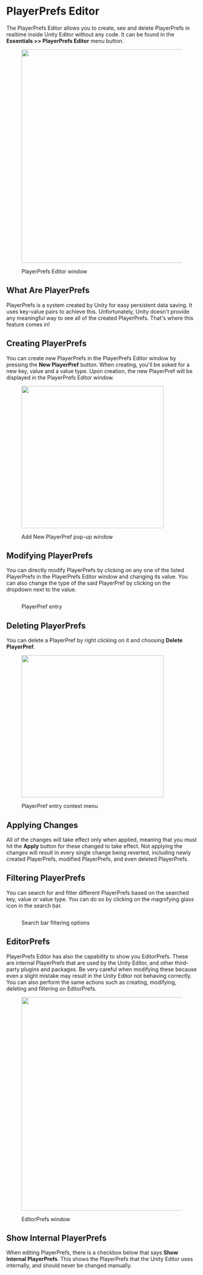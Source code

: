 # PlayerPrefs Editor

The PlayerPrefs Editor allows you to create, see and delete PlayerPrefs in realtime inside Unity Editor without any code. It can be found in the **Essentials >> PlayerPrefs Editor** menu button.

<figure><img src="https://github.com/NotRewd/Unity-Essentials/assets/48103943/d6bd6612-3849-42ab-92a9-cb0f54b0910e" alt="" width="563"><figcaption><p>PlayerPrefs Editor window</p></figcaption></figure>

## What Are PlayerPrefs

PlayerPrefs is a system created by Unity for easy persistent data saving. It uses key-value pairs to achieve this. Unfortunately, Unity doesn't provide any meaningful way to see all of the created PlayerPrefs. That's where this feature comes in!

## Creating PlayerPrefs

You can create new PlayerPrefs in the PlayerPrefs Editor window by pressing the **New PlayerPref** button. When creating, you'll be asked for a new key, value and a value type. Upon creation, the new PlayerPref will be displayed in the PlayerPrefs Editor window.

<figure><img src="https://github.com/NotRewd/Unity-Essentials/assets/48103943/968fd991-3f2f-4487-9d59-a213be2ee0a5" alt="" width="375"><figcaption><p>Add New PlayerPref pop-up window</p></figcaption></figure>

## Modifying PlayerPrefs

You can directly modify PlayerPrefs by clicking on any one of the listed PlayerPrefs in the PlayerPrefs Editor window and changing its value. You can also change the type of the said PlayerPref by clicking on the dropdown next to the value.

<figure><img src="https://github.com/NotRewd/Unity-Essentials/assets/48103943/9be71a9c-fff0-4bbb-9a3e-38d8b844bdb3" alt=""><figcaption><p>PlayerPref entry</p></figcaption></figure>

## Deleting PlayerPrefs

You can delete a PlayerPref by right clicking on it and choosing **Delete PlayerPref**.

<figure><img src="https://github.com/NotRewd/Unity-Essentials/assets/48103943/ecd28590-d7ca-488d-a963-ee46fbab769b" alt="" width="375"><figcaption><p>PlayerPref entry context menu</p></figcaption></figure>

## Applying Changes

All of the changes will take effect only when applied, meaning that you must hit the **Apply** button for these changed to take effect. Not applying the changes will result in every single change being reverted, including newly created PlayerPrefs, modified PlayerPrefs, and even deleted PlayerPrefs.

## Filtering PlayerPrefs

You can search for and filter different PlayerPrefs based on the searched key, value or value type. You can do so by clicking on the magnifying glass icon in the search bar.

<figure><img src="https://github.com/NotRewd/Unity-Essentials/assets/48103943/b59d228a-7bff-4bf4-a554-e2939b6e0571" alt=""><figcaption><p>Search bar filtering options</p></figcaption></figure>

## EditorPrefs

PlayerPrefs Editor has also the capability to show you EditorPrefs. These are internal PlayerPrefs that are used by the Unity Editor, and other third-party plugins and packages. Be very careful when modifying these because even a slight mistake may result in the Unity Editor not behaving correctly. You can also perform the same actions such as creating, modifying, deleting and filtering on EditorPrefs.

<figure><img src="https://github.com/NotRewd/Unity-Essentials/assets/48103943/d6bba6c0-d1dc-400a-a3dc-40994c3e2d86" alt="" width="563"><figcaption><p>EditorPrefs window</p></figcaption></figure>

## Show Internal PlayerPrefs

When editing PlayerPrefs, there is a checkbox below that says **Show Internal PlayerPrefs**. This shows the PlayerPrefs that the Unity Editor uses internally, and should never be changed manually.
